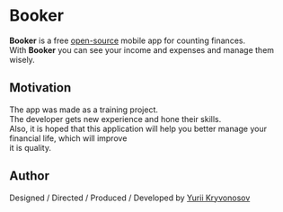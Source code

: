 # Booker
**Booker** is a free [open-source](https://github.com/Yura-0/booker) mobile app for counting finances.<br>
With **Booker** you can see your income and expenses and manage them wisely.<br>

## Motivation
The app was made as a training project.<br>
The developer gets new experience and hone their skills.<br>
Also, it is hoped that this application will help you better manage your financial life, which will improve<br>
it is quality.<br>

## Author
Designed / Directed / Produced / Developed by [Yurii Kryvonosov](https://github.com/Yura-0)<br>


